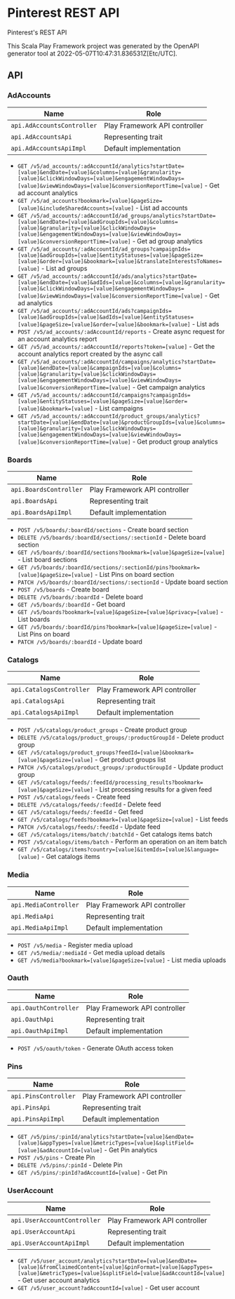# Pinterest REST API

Pinterest's REST API

This Scala Play Framework project was generated by the OpenAPI generator tool at 2022-05-07T10:47:31.836531Z[Etc/UTC].

## API

### AdAccounts

|Name|Role|
|----|----|
|`api.AdAccountsController`|Play Framework API controller|
|`api.AdAccountsApi`|Representing trait|
|`api.AdAccountsApiImpl`|Default implementation|

* `GET /v5/ad_accounts/:adAccountId/analytics?startDate=[value]&endDate=[value]&columns=[value]&granularity=[value]&clickWindowDays=[value]&engagementWindowDays=[value]&viewWindowDays=[value]&conversionReportTime=[value]` - Get ad account analytics
* `GET /v5/ad_accounts?bookmark=[value]&pageSize=[value]&includeSharedAccounts=[value]` - List ad accounts
* `GET /v5/ad_accounts/:adAccountId/ad_groups/analytics?startDate=[value]&endDate=[value]&adGroupIds=[value]&columns=[value]&granularity=[value]&clickWindowDays=[value]&engagementWindowDays=[value]&viewWindowDays=[value]&conversionReportTime=[value]` - Get ad group analytics
* `GET /v5/ad_accounts/:adAccountId/ad_groups?campaignIds=[value]&adGroupIds=[value]&entityStatuses=[value]&pageSize=[value]&order=[value]&bookmark=[value]&translateInterestsToNames=[value]` - List ad groups
* `GET /v5/ad_accounts/:adAccountId/ads/analytics?startDate=[value]&endDate=[value]&adIds=[value]&columns=[value]&granularity=[value]&clickWindowDays=[value]&engagementWindowDays=[value]&viewWindowDays=[value]&conversionReportTime=[value]` - Get ad analytics
* `GET /v5/ad_accounts/:adAccountId/ads?campaignIds=[value]&adGroupIds=[value]&adIds=[value]&entityStatuses=[value]&pageSize=[value]&order=[value]&bookmark=[value]` - List ads
* `POST /v5/ad_accounts/:adAccountId/reports` - Create async request for an account analytics report
* `GET /v5/ad_accounts/:adAccountId/reports?token=[value]` - Get the account analytics report created by the async call
* `GET /v5/ad_accounts/:adAccountId/campaigns/analytics?startDate=[value]&endDate=[value]&campaignIds=[value]&columns=[value]&granularity=[value]&clickWindowDays=[value]&engagementWindowDays=[value]&viewWindowDays=[value]&conversionReportTime=[value]` - Get campaign analytics
* `GET /v5/ad_accounts/:adAccountId/campaigns?campaignIds=[value]&entityStatuses=[value]&pageSize=[value]&order=[value]&bookmark=[value]` - List campaigns
* `GET /v5/ad_accounts/:adAccountId/product_groups/analytics?startDate=[value]&endDate=[value]&productGroupIds=[value]&columns=[value]&granularity=[value]&clickWindowDays=[value]&engagementWindowDays=[value]&viewWindowDays=[value]&conversionReportTime=[value]` - Get product group analytics

### Boards

|Name|Role|
|----|----|
|`api.BoardsController`|Play Framework API controller|
|`api.BoardsApi`|Representing trait|
|`api.BoardsApiImpl`|Default implementation|

* `POST /v5/boards/:boardId/sections` - Create board section
* `DELETE /v5/boards/:boardId/sections/:sectionId` - Delete board section
* `GET /v5/boards/:boardId/sections?bookmark=[value]&pageSize=[value]` - List board sections
* `GET /v5/boards/:boardId/sections/:sectionId/pins?bookmark=[value]&pageSize=[value]` - List Pins on board section
* `PATCH /v5/boards/:boardId/sections/:sectionId` - Update board section
* `POST /v5/boards` - Create board
* `DELETE /v5/boards/:boardId` - Delete board
* `GET /v5/boards/:boardId` - Get board
* `GET /v5/boards?bookmark=[value]&pageSize=[value]&privacy=[value]` - List boards
* `GET /v5/boards/:boardId/pins?bookmark=[value]&pageSize=[value]` - List Pins on board
* `PATCH /v5/boards/:boardId` - Update board

### Catalogs

|Name|Role|
|----|----|
|`api.CatalogsController`|Play Framework API controller|
|`api.CatalogsApi`|Representing trait|
|`api.CatalogsApiImpl`|Default implementation|

* `POST /v5/catalogs/product_groups` - Create product group
* `DELETE /v5/catalogs/product_groups/:productGroupId` - Delete product group
* `GET /v5/catalogs/product_groups?feedId=[value]&bookmark=[value]&pageSize=[value]` - Get product groups list
* `PATCH /v5/catalogs/product_groups/:productGroupId` - Update product group
* `GET /v5/catalogs/feeds/:feedId/processing_results?bookmark=[value]&pageSize=[value]` - List processing results for a given feed
* `POST /v5/catalogs/feeds` - Create feed
* `DELETE /v5/catalogs/feeds/:feedId` - Delete feed
* `GET /v5/catalogs/feeds/:feedId` - Get feed
* `GET /v5/catalogs/feeds?bookmark=[value]&pageSize=[value]` - List feeds
* `PATCH /v5/catalogs/feeds/:feedId` - Update feed
* `GET /v5/catalogs/items/batch/:batchId` - Get catalogs items batch
* `POST /v5/catalogs/items/batch` - Perform an operation on an item batch
* `GET /v5/catalogs/items?country=[value]&itemIds=[value]&language=[value]` - Get catalogs items

### Media

|Name|Role|
|----|----|
|`api.MediaController`|Play Framework API controller|
|`api.MediaApi`|Representing trait|
|`api.MediaApiImpl`|Default implementation|

* `POST /v5/media` - Register media upload
* `GET /v5/media/:mediaId` - Get media upload details
* `GET /v5/media?bookmark=[value]&pageSize=[value]` - List media uploads

### Oauth

|Name|Role|
|----|----|
|`api.OauthController`|Play Framework API controller|
|`api.OauthApi`|Representing trait|
|`api.OauthApiImpl`|Default implementation|

* `POST /v5/oauth/token` - Generate OAuth access token

### Pins

|Name|Role|
|----|----|
|`api.PinsController`|Play Framework API controller|
|`api.PinsApi`|Representing trait|
|`api.PinsApiImpl`|Default implementation|

* `GET /v5/pins/:pinId/analytics?startDate=[value]&endDate=[value]&appTypes=[value]&metricTypes=[value]&splitField=[value]&adAccountId=[value]` - Get Pin analytics
* `POST /v5/pins` - Create Pin
* `DELETE /v5/pins/:pinId` - Delete Pin
* `GET /v5/pins/:pinId?adAccountId=[value]` - Get Pin

### UserAccount

|Name|Role|
|----|----|
|`api.UserAccountController`|Play Framework API controller|
|`api.UserAccountApi`|Representing trait|
|`api.UserAccountApiImpl`|Default implementation|

* `GET /v5/user_account/analytics?startDate=[value]&endDate=[value]&fromClaimedContent=[value]&pinFormat=[value]&appTypes=[value]&metricTypes=[value]&splitField=[value]&adAccountId=[value]` - Get user account analytics
* `GET /v5/user_account?adAccountId=[value]` - Get user account

